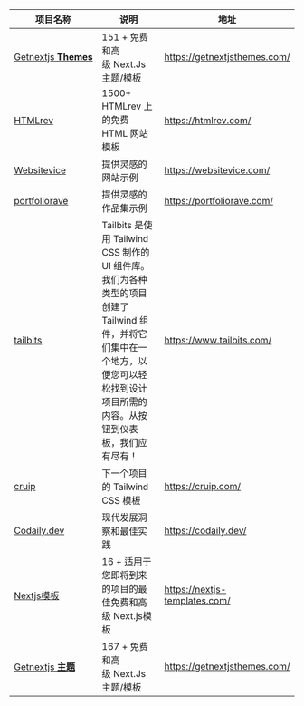 | 项目名称                                               | 说明                                                         | 地址                          |
| ------------------------------------------------------ | ------------------------------------------------------------ | ----------------------------- |
| [Getnextjs **Themes**](https://getnextjsthemes.com/)   | 151 + 免费和高级 Next.Js 主题/模板                           | https://getnextjsthemes.com/  |
| [HTMLrev](https://htmlrev.com/)                        | 1500+ HTMLrev 上的免费 HTML 网站模板                         | https://htmlrev.com/          |
| [Websitevice](https://websitevice.com/images/logo.svg) | 提供灵感的网站示例                                           | https://websitevice.com/      |
| [portfoliorave](https://portfoliorave.com/)            | 提供灵感的作品集示例                                         | https://portfoliorave.com/    |
| [tailbits](https://www.tailbits.com/)                  | Tailbits 是使用 Tailwind CSS 制作的 UI 组件库。我们为各种类型的项目创建了 Tailwind 组件，并将它们集中在一个地方，以便您可以轻松找到设计项目所需的内容。从按钮到仪表板，我们应有尽有！ | https://www.tailbits.com/     |
| [cruip](https://cruip.com/)                            | 下一个项目的 Tailwind CSS 模板                               | https://cruip.com/            |
| [Codaily.dev](https://codaily.dev/)                    | 现代发展洞察和最佳实践                                       | https://codaily.dev/          |
| [Nextjs模板](https://nextjs-templates.com/)            | 16 + 适用于您即将到来的项目的最佳免费和高级 Next.js模板      | https://nextjs-templates.com/ |
| [Getnextjs **主题**](https://getnextjsthemes.com/)     | 167 + 免费和高级 Next.Js 主题/模板                           | https://getnextjsthemes.com/  |

